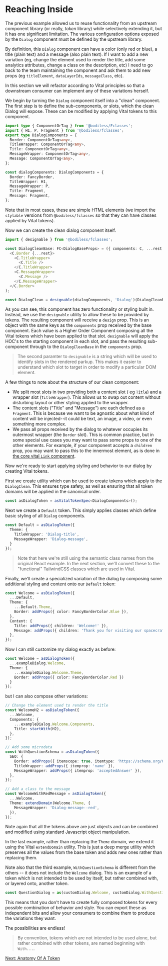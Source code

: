 # Reaching Inside

The previous example allowed us to reuse functionality from an upstream component library (or
really, *token* library) while selectively extending it, but it has one significant limitation.  The
various configuration options exposed by the `Dialog` component must be defined by the upstream
library.

By definition, this `Dialog` component can have a color (only red or blue), a title (plain text) and
a message (also plain text). If I want to add a new variation (eg, change the element used to render
the title, add some analytics attributes, change a class on the description, etc) I need to go back
to the team maintaining the component and ask them to add new props (eg `titleElement`,
`dataLayerIds`, `messageClass`, etc).

In this section we will refactor according to Vital principles so that a downstream consumer can
implement any of these variations herself.

We begin by turning the `Dialog` component itself into a "clean" component. The first step is to
define the sub-components, or slots, which the clean Dialog will expose. These can be modified by
applying Vital tokens to this component.

```ts
import type { ComponentOrTag } from '@bodiless/Fclasses';
import { H1, P, Fragment } from '@bodiless/fclasses';
export type DialogComponents = {
  Border: ComponentOrTag<any>,
  TitleWrapper: ComponentOrTag<any>,
  Title: ComponentOrTag<any>,
  MessageWrapper: ComponentOrTag<any>,
  Message: ComponentOrTag<any>,
};

const dialogComponents: DialogComponents = {
  Border: FancyBorder,
  TitleWrapper: H1,
  MessageWrapper: P,
  Title: Fragment,
  Message: Fragment,
};
```

Note that in most cases, these are simple HTML elements (we import the `stylable` versions from
`@bodiless/fclasses` so that they can have classes applied by Vital tokens).

Now we can create the clean dialog component itself.

```ts
import { designable } from '@bodiless/fclasses';

const DialogCleanBase: FC<DialogBaseProps> = ({ components: C, ...rest }) => (
  <C.Border {...rest}>
    <C.TitleWrapper>
      <C.Title />
    </C.TitleWrapper>
    <C.MessageWrapper>
      <C.Message />
    </C.MessageWrapper>
  </C.Border>
);

const DialogClean = designable(dialogComponents, 'Dialog')(DialogCleanBase);
```

As you can see, this component has zero functionality or styling built in. Instead, we use the
`designable` utility to allow these to be provided by tokens. The resulting component will receive a
`design` prop. This is an object with the same keys as the `components` prop received by the base
component. Each value is a Higher Order Component composing all the Vital tokens which have been
applied to that slot. `designable` will apply the HOC's to the starting component in each slot, and
pass the resulting sub-component through to the `DialogCleanBase` in the `components` prop.

> The second paramter to `designable` is a string which will be used to identify slots in the
> rendered parkup. This makes it easier to understand which slot to target in order to modify a
> particular DOM element.

A few things to note about the structure of our clean component:
- We split most slots in two providing both a content slot ( eg `Title`) and a wrapper slot
  (`TitleWrapper`). This allows us to swap out content without disturbing layout or other styling
  applied to the wrapper.
- The content slots ("Title" and "Message") are each defined as a `Fragment`.  This is because we
  want to be agnostic about what kind of content will be injected--it could be text, an image, a
  video, or even something more complex.
- We pass all props received by the dialog to whatever occupies its outermost wrapper (the `Border`
  slot). This is common practice, but in some special use cases you may want to pass some props to
  one of the other elements.  For example, if your component accepts a `children` prop, you may want
  to pass this to the innermost element, as is done in [the core vital `Link` component]().

Now we're ready to start applying styling and behavior to our dialog by creating Vital tokens.

First we create utility which can be used to create tokens which apply to the `DialogClean`.  This
ensures type safety, as well as ensuring that all token domains will be applied in the canonical
order.

```ts
const asDialogToken = asVitalTokenSpec<DialogComponents>();
```

Next we create a `Default` token. This simply applies classes which define basic styling of all
`Dialog` components.

```ts
const Default = asDialogToken({
  Theme: {
    TitleWrapper: 'Dialog-title',
    MessageWrapper: 'Dialog-message',
  }
});
```

> Note that here we're still using the semantic class names from the original React example.  In the
> next section, we'll convert these to the "functional" TailwindCSS classes which are used in Vital.

Finally, we'll create a specialized variation of the dialog by composing some additional styling and
content onto our `Default` token:

```ts
const Welcome = asDialogToken({
  ...Default,
  Theme: {
    ...Default.Theme,
    Border: addProps({ color: FancyBorderColor.Blue }),
  },
  Content: {
    Title: addProps({ children: 'Welcome!' }),
    Message: addProps({ children: 'Thank you for visiting our spacecraft!' }),
  },
});
```

Now I can still customize my dialog exactly as before:
```ts
const Welcome = asDialogToken({
  ...exampleDialog.Welcome,
  Theme: {
    ...exampleDialog.Welcome.Theme,
    Border: addProps({ color: FancyBorderColor.Red })
  }
});
```

but I can also compose other variations:

```ts
// Change the element used to render the title
const WelcomeH2 = asDialogToken({
  ...Welcome,
  Components: {
    ...exampleDialog.Welcome.Components,
    Title: startWith(H2),
  },
});

// Add some microdata
const WithQuestionSchema = asDialogToken({
  SEO: {
    Border: addProps({ itemscope: true, itemtype: 'https://schema.org/Question' }),
    TitleWrapper: addProps({ itemprop: 'name' }),
    MessageWrapper: addProps({ itemprop: 'acceptedAnswer' }),
  },
});

// Add a class to the message
const WelcomeWithRedMessage = asDialogToken({
  ...Welcome,
  Theme: extendDomain(Welcome.Theme, {
    MessageWrapper: 'Dialog-message--red',
  }),
});
```

Note again that all the tokens above are just objects and can be combined and modified using
standard Javascript object manipulation.

In the last example, rather than replacing the `Theme` domain, we extend it using the Vital
`extendDomain` utility.  This is just a deep merge utility which preserves all the values from the
base token and adds new ones rather than replacing them.

Note also that the third example, `WithQuestionSchema` is different from the others -- it does not
include the `Welcome` dialog.  This is an example of a token which is not intended to be used by
itself, but rather combined with, or layered onto, another token.

```ts
const QuestionDialog = as(customDialog.Welcome, customDialog.WithQuestionSchema)(DialogClean);
```

This means that you don't have to create fully composed tokens for every possible combination of
behavior and style. You can export these as independent bits and allow your consumers to combine
them to produce the variations they want.

The possibilities are endless!

> By convention, tokens which are not intended to be used alone, but rather combined with other
> tokens, are named beginning with `With...`.

[Next: Anatomy Of A Token](./AnatomyOfAToken.md)

